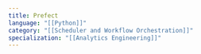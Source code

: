 ```yaml
---
title: Prefect
language: "[[Python]]"
category: "[[Scheduler and Workflow Orchestration]]"
specialization: "[[Analytics Engineering]]"
---
```

